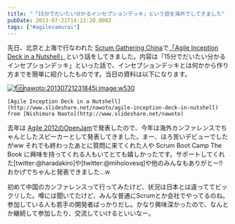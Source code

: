 ```yaml
---
title: "「15分でだいたい分かるインセプションデッキ」という話を海外でしてきました"
pubDate: 2013-07-21T14:21:20.000Z
tags: ["#agilesamurai"]
---
```


先日、北京と上海で行なわれた [Scrum Gathering China](http://www.scrumgathering.cn/)で[「Agile Inception Deck in a Nutshell」](http://www.scrumgathering.cn/topic/head-first-inception-deck)という話をしてきました。内容は「15分でだいたい分かるインセプションデッキ」といった話で、インセプションデッキとは何かから作り方までを簡単に紹介したものです。当日の資料は以下になります。

[![f:id:nawoto:20130721231845j:image:w530](https://cdn-ak.f.st-hatena.com/images/fotolife/n/nawoto/20130721/20130721231845.jpg)](http://f.hatena.ne.jp/nawoto/20130721231845)

    [Agile Inception Deck in a Nutshell](http://www.slideshare.net/nawoto/agile-inception-deck-in-nutshell)  from [Nishimura Naoto](http://www.slideshare.net/nawoto) 

去年は [Agile 2012のOpenJam](http://d.hatena.ne.jp/nawoto/20121002/1349157443)で発表したので、今年は海外カンファレンスでちゃんとしたスピーカーとして発表してきました。まー、ほろ苦いデビューでしたがww それでも終わったあとに質問に来てくれた人や Scrum Boot Camp The Book に興味を持ってくれる人もいてとても嬉しかったです。サポートしてくれた[twitter:@haradakiro]や[twitter:@miholovesq]や他のみんなもありがとー!! おかげでちゃんと発表できました...w

初めて中国のカンファレンスって行ってみたけど、状況は日本とは違っててビックリした。噂には聞いてたけど、みんな普通にScrumとか会社でやってるのね。参加している人も若手の開発者ばっかりだし。かなり興味深かったので、なんとか継続して参加したり、交流していけるといいなー。
